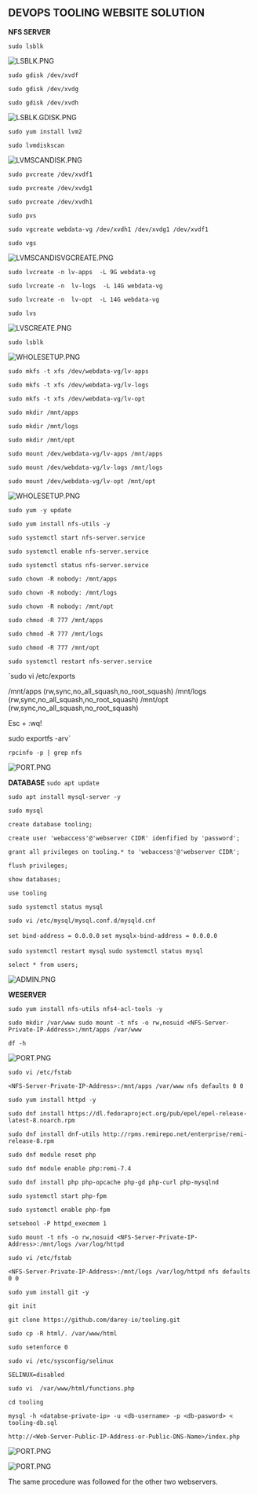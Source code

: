 ## DEVOPS TOOLING WEBSITE SOLUTION

**NFS SERVER**

`sudo lsblk`

![LSBLK.PNG](./images/NFS%20LSBLK.jpg)

`sudo gdisk /dev/xvdf`

`sudo gdisk /dev/xvdg`

`sudo gdisk /dev/xvdh`

![LSBLK.GDISK.PNG](./images/NFS%20LSBLK%20AFTER%20GDISK.jpg)

`sudo yum install lvm2`

`sudo lvmdiskscan`

![LVMSCANDISK.PNG](./images/NFS%20LVMSCANDISK.jpg)

`sudo pvcreate /dev/xvdf1`

`sudo pvcreate /dev/xvdg1`

`sudo pvcreate /dev/xvdh1`

`sudo pvs`

`sudo vgcreate webdata-vg /dev/xvdh1 /dev/xvdg1 /dev/xvdf1`

`sudo vgs`

![LVMSCANDISVGCREATE.PNG](./images/NFS%20VG%20CREATE.jpg)

`sudo lvcreate -n lv-apps  -L 9G webdata-vg`

`sudo lvcreate -n  lv-logs  -L 14G webdata-vg`

`sudo lvcreate -n  lv-opt  -L 14G webdata-vg`

`sudo lvs`

![LVSCREATE.PNG](./images/NFS%20LVS%20CREATE.jpg)

`sudo lsblk`

![WHOLESETUP.PNG](./images/NFS%20LSBLK%20WHOLE%20CHECK%20UP.jpg)

`sudo mkfs -t xfs /dev/webdata-vg/lv-apps`

`sudo mkfs -t xfs /dev/webdata-vg/lv-logs`

`sudo mkfs -t xfs /dev/webdata-vg/lv-opt`

`sudo mkdir /mnt/apps`

`sudo mkdir /mnt/logs`

`sudo mkdir /mnt/opt`

`sudo mount /dev/webdata-vg/lv-apps /mnt/apps`

`sudo mount /dev/webdata-vg/lv-logs /mnt/logs`

`sudo mount /dev/webdata-vg/lv-opt /mnt/opt`

![WHOLESETUP.PNG](./images/NFS%20WHOLE%20SET%20UP.jpg)

`sudo yum -y update`

`sudo yum install nfs-utils -y`

`sudo systemctl start nfs-server.service`

`sudo systemctl enable nfs-server.service`

`sudo systemctl status nfs-server.service`

`sudo chown -R nobody: /mnt/apps`

`sudo chown -R nobody: /mnt/logs`

`sudo chown -R nobody: /mnt/opt`

`sudo chmod -R 777 /mnt/apps`

`sudo chmod -R 777 /mnt/logs`

`sudo chmod -R 777 /mnt/opt`

`sudo systemctl restart nfs-server.service`

`sudo vi /etc/exports

/mnt/apps <Subnet-CIDR>(rw,sync,no_all_squash,no_root_squash)
/mnt/logs <Subnet-CIDR>(rw,sync,no_all_squash,no_root_squash)
/mnt/opt <Subnet-CIDR>(rw,sync,no_all_squash,no_root_squash)

Esc + :wq!

sudo exportfs -arv`

`rpcinfo -p | grep nfs`

![PORT.PNG](./images/NFS%20PORT.jpg)

**DATABASE**
`sudo apt update`

`sudo apt install mysql-server -y`

`sudo mysql`

`create database tooling;`

`create user 'webaccess'@'webserver CIDR' idenfified by 'password';`

`grant all privileges on tooling.* to 'webaccess'@'webserver CIDR';`

`flush privileges;`

`show databases;`

`use tooling`

`sudo systemctl status mysql`

`sudo vi /etc/mysql/mysql.conf.d/mysqld.cnf`

`set bind-address = 0.0.0.0`
`set mysqlx-bind-address = 0.0.0.0`

`sudo systemctl restart mysql`
`sudo systemctl status mysql`

`select * from users;`


![ADMIN.PNG](./images/DB%20ADMIN%20MY%20SQL.jpg)


**WESERVER**

`sudo yum install nfs-utils nfs4-acl-tools -y`

`sudo mkdir /var/www
sudo mount -t nfs -o rw,nosuid <NFS-Server-Private-IP-Address>:/mnt/apps /var/www`

`df -h`

![PORT.PNG](./images/WEB1%20SERVER%20MOUNTED%20DF-H.jpg)

`sudo vi /etc/fstab`

`<NFS-Server-Private-IP-Address>:/mnt/apps /var/www nfs defaults 0 0`

`sudo yum install httpd -y`

`sudo dnf install https://dl.fedoraproject.org/pub/epel/epel-release-latest-8.noarch.rpm`

`sudo dnf install dnf-utils http://rpms.remirepo.net/enterprise/remi-release-8.rpm`

`sudo dnf module reset php`

`sudo dnf module enable php:remi-7.4`

`sudo dnf install php php-opcache php-gd php-curl php-mysqlnd`

`sudo systemctl start php-fpm`

`sudo systemctl enable php-fpm`

`setsebool -P httpd_execmem 1`

`sudo mount -t nfs -o rw,nosuid <NFS-Server-Private-IP-Address>:/mnt/logs /var/log/httpd`

`sudo vi /etc/fstab`

`<NFS-Server-Private-IP-Address>:/mnt/logs /var/log/httpd nfs defaults 0 0`

`sudo yum install git -y`

`git init`

`git clone https://github.com/darey-io/tooling.git`

`sudo cp -R html/. /var/www/html`

`sudo setenforce 0`

`sudo vi /etc/sysconfig/selinux`

`SELINUX=disabled`

`sudo vi  /var/www/html/functions.php`

`cd tooling`

`mysql -h <databse-private-ip> -u <db-username> -p <db-pasword> < tooling-db.sql`

`http://<Web-Server-Public-IP-Address-or-Public-DNS-Name>/index.php`

![PORT.PNG](./images/WBS1%20LOGIN%20PAGE.jpg)

![PORT.PNG](./images/TOOLING%20WEBPAGE.jpg)

The same procedure was followed for the other two webservers.




